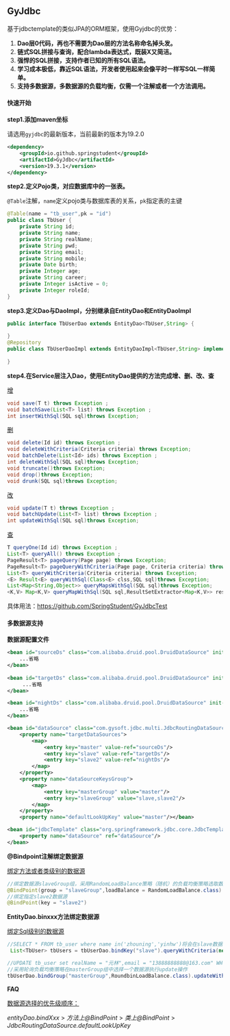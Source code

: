 ## GyJdbc

基于jdbctemplate的类似JPA的ORM框架，使用Gyjdbc的优势：

1. **Dao层0代码，再也不需要为Dao层的方法名称命名掉头发。**
2. **链式SQL拼接与查询，配合lambda表达式，既装X又简洁。**
3. **强悍的SQL拼接，支持作者已知的所有SQL语法。**
4. **学习成本极低，靠近SQL语法，开发者使用起来会像平时一样写SQL一样简单。**
5. **支持多数据源，多数据源的负载均衡，仅需一个注解或者一个方法调用。**

#### 快速开始

**step1.添加maven坐标**

请选用`gyjdbc`的最新版本，当前最新的版本为19.2.0

```xml
<dependency>
    <groupId>io.github.springstudent</groupId>
    <artifactId>GyJdbc</artifactId>
    <version>19.3.1</version>
</dependency>
```

**step2.定义Pojo类，对应数据库中的一张表。**

`@Table`注解，`name`定义pojo类与数据库表的关系，`pk`指定表的主键

```java
@Table(name = "tb_user",pk = "id")
public class TbUser {    
	private String id;    
	private String name;    
	private String realName;    
	private String pwd;    
	private String email;    
	private String mobile;    
	private Date birth;    
	private Integer age;    
	private String career;    
	private Integer isActive = 0;    
	private Integer roleId;
}	
```

**step3.定义Dao与DaoImpl，分别继承自EntityDao和EntityDaoImpl**

```java
public interface TbUserDao extends EntityDao<TbUser,String> {
    
}
@Repository
public class TbUserDaoImpl extends EntityDaoImpl<TbUser,String> implements TbUserDao {
    
}
```

**step4.在Service层注入Dao，使用EntityDao提供的方法完成增、删、改、查**

<u>增</u>

```java
void save(T t) throws Exception ;
void batchSave(List<T> list) throws Exception ;
int insertWithSql(SQL sql)throws Exception;
```

<u>删</u>

```java
void delete(Id id) throws Exception ;
void deleteWithCriteria(Criteria criteria) throws Exception;
void batchDelete(List<Id> ids) throws Exception ;
int deleteWithSql(SQL sql)throws Exception;
void truncate()throws Exception;
void drop()throws Exception;
void drunk(SQL sql)throws Exception;
```

<u>改</u>

```java
void update(T t) throws Exception ;
void batchUpdate(List<T> list) throws Exception ;
int updateWithSql(SQL sql)throws Exception;
```

<u>查</u>

```java
T queryOne(Id id) throws Exception ;
List<T> queryAll() throws Exception ;
PageResult<T> pageQuery(Page page) throws Exception;
PageResult<T> pageQueryWithCriteria(Page page, Criteria criteria) throws Exception;
List<T> queryWithCriteria(Criteria criteria) throws Exception;
<E> Result<E> queryWithSql(Class<E> clss,SQL sql)throws Exception;
List<Map<String,Object>> queryMapsWithSql(SQL sql)throws Exception;
<K,V> Map<K,V> queryMapWithSql(SQL sql,ResultSetExtractor<Map<K,V>> resultSetExtractor)throws Exception;

```

具体用法：https://github.com/SpringStudent/GyJdbcTest 

#### 多数据源支持

**数据源配置文件**

```xml
<bean id="sourceDs" class="com.alibaba.druid.pool.DruidDataSource" init-method="init" destroy-method="close">
    ...省略
</bean>
        
<bean id="targetDs" class="com.alibaba.druid.pool.DruidDataSource" init-method="init" destroy-method="close">
     ...省略
</bean>

<bean id="nightDs" class="com.alibaba.druid.pool.DruidDataSource" init-method="init" destroy-method="close">
    ...省略
</bean>   

<bean id="dataSource" class="com.gysoft.jdbc.multi.JdbcRoutingDataSource">    
    <property name="targetDataSources">        
        <map>            
            <entry key="master" value-ref="sourceDs"/>            
            <entry key="slave" value-ref="targetDs"/>            
            <entry key="slave2" value-ref="nightDs"/>        
        </map>    
    </property>    
    <property name="dataSourceKeysGroup">        
        <map>            
            <entry key="masterGroup" value="master"/>            
            <entry key="slaveGroup" value="slave,slave2"/>        
        </map>    
    </property>    
    <property name="defaultLookUpKey" value="master"/></bean>

<bean id="jdbcTemplate" class="org.springframework.jdbc.core.JdbcTemplate">    
    <property name="dataSource" ref="dataSource"/>
</bean>
```

**@Bindpoint注解绑定数据源**

<u>绑定方法或者类级别的数据源</u>

```java
//绑定数据源slaveGroup组，采用RandomLoadBalance策略（随机）的负载均衡策略选取数据源
@BindPoint(group = "slaveGroup",loadBalance = RandomLoadBalance.class)
//绑定指定slave2数据源
@BindPoint(key = "slave2")
```

**EntityDao.binxxx方法绑定数据源**

<u>绑定Sql级别的数据源</u>

```java
//SELECT * FROM tb_user where name in('zhouning','yinhw')将会在slave数据源上执行
 List<TbUser> tbUsers = tbUserDao.bindKey("slave").queryWithCriteria(new Criteria().in(TbUser::getName, Arrays.asList("zhouning", "yinhw")));

//UPDATE tb_user set realName = "元林",email = "13888888888@163.com" WHERE name = "Smith"
//采用轮询负载均衡策略在masterGroup组中选择一个数据源执行update操作
tbUserDao.bindGroup("masterGroup",RoundbinLoadBalance.class).updateWithSql(new SQL().update(TbUser.class).set(TbUser::getRealName, "元林").set(TbUser::getEmail, "13888888888@163.com").where(TbUser::getName, "Smith"));
```

**FAQ**

<u>数据源选择的优先级顺序：</u>

*entityDao.bindXxx* > *方法上@BindPoint* > *类上@BindPoint* > *JdbcRoutingDataSource.defaultLookUpKey*